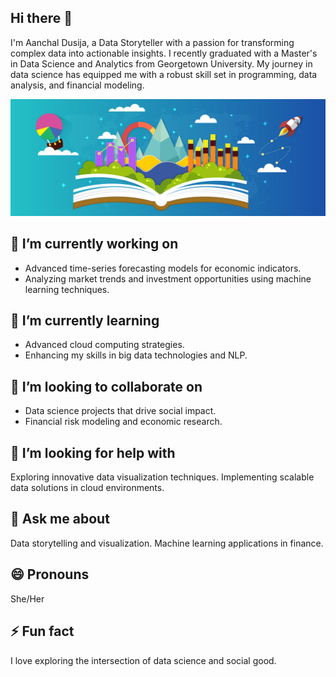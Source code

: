 ## Hi there 👋

I'm Aanchal Dusija, a Data Storyteller with a passion for transforming complex data into actionable insights. I recently graduated with a Master's in Data Science and Analytics from Georgetown University. My journey in data science has equipped me with a robust skill set in programming, data analysis, and financial modeling.

![Data Science Banner](Storytelling-with-Data-Visualization.png) 


## 🔭 I’m currently working on
- Advanced time-series forecasting models for economic indicators.
- Analyzing market trends and investment opportunities using machine learning techniques.

## 🌱 I’m currently learning
- Advanced cloud computing strategies.
- Enhancing my skills in big data technologies and NLP.

## 👯 I’m looking to collaborate on
- Data science projects that drive social impact.
- Financial risk modeling and economic research.

## 🤔 I’m looking for help with
Exploring innovative data visualization techniques.
Implementing scalable data solutions in cloud environments.

## 💬 Ask me about
Data storytelling and visualization.
Machine learning applications in finance.

## 😄 Pronouns
She/Her

## ⚡ Fun fact
I love exploring the intersection of data science and social good.
